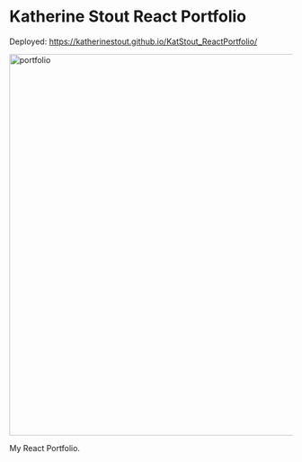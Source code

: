 # Katherine Stout React Portfolio

Deployed: https://katherinestout.github.io/KatStout_ReactPortfolio/

<img width="679" alt="portfolio" src="https://user-images.githubusercontent.com/39039142/56392355-3f6a5a00-61ff-11e9-9eff-a602032ae6b2.png">

My React Portfolio.
